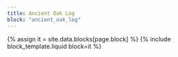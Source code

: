 ```yaml
---
title: Ancient Oak Log
block: "ancient_oak_log"
---
```


{% assign it = site.data.blocks[page.block] %}
{% include block_template.liquid block=it %}

